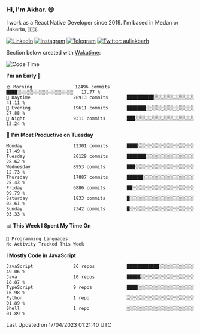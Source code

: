 ### Hi,  I'm Akbar. 😄

I work as a React Native Developer since 2019. I'm based in Medan or Jakarta, :indonesia:. 

<!-- 🔭 Take a look at my [LinkedIn](https://www.linkedin.com/in/aulia-akbar-harahap/) profile. -->

<!-- For now I still don't have a repository to be proud of, but I'm working on it. -->

[![Linkedin](https://img.shields.io/badge/-Aulia%20Akbar%20Harahap-blue?style=flat-square&labelColor=gray&logo=Linkedin&logoColor=white&link=https://www.linkedin.com/in/aulia-akbar-harahap)](https://www.linkedin.com/in/aulia-akbar-harahap)
[![Instagram](https://img.shields.io/badge/-@auliakbarh-orange?style=flat-square&labelColor=gray&logo=Instagram&logoColor=white&link=https://www.instagram.com/auliakbarh)](https://www.instagram.com/auliakbarh)
[![Telegram](https://img.shields.io/badge/-auliakbarh-informational?style=flat-square&labelColor=gray&logo=telegram&logoColor=white&link=https://t.me/auliakbarh)](https://t.me/auliakbarh)
[![Twitter: auliakbarh](https://img.shields.io/twitter/follow/auliakbarh?style=social)](https://twitter.com/auliakbarh)

Section below created with [Wakatime](https://wakatime.com/):
<!--START_SECTION:waka-->
![Code Time](http://img.shields.io/badge/Code%20Time-48%20hrs%2029%20mins-blue)

**I'm an Early 🐤** 

```text
🌞 Morning                12496 commits       ████░░░░░░░░░░░░░░░░░░░░░   17.77 % 
🌆 Daytime                28913 commits       ██████████░░░░░░░░░░░░░░░   41.11 % 
🌃 Evening                19611 commits       ███████░░░░░░░░░░░░░░░░░░   27.88 % 
🌙 Night                  9311 commits        ███░░░░░░░░░░░░░░░░░░░░░░   13.24 % 
```
📅 **I'm Most Productive on Tuesday** 

```text
Monday                   12301 commits       ████░░░░░░░░░░░░░░░░░░░░░   17.49 % 
Tuesday                  20129 commits       ███████░░░░░░░░░░░░░░░░░░   28.62 % 
Wednesday                8953 commits        ███░░░░░░░░░░░░░░░░░░░░░░   12.73 % 
Thursday                 17887 commits       ██████░░░░░░░░░░░░░░░░░░░   25.43 % 
Friday                   6886 commits        ██░░░░░░░░░░░░░░░░░░░░░░░   09.79 % 
Saturday                 1833 commits        █░░░░░░░░░░░░░░░░░░░░░░░░   02.61 % 
Sunday                   2342 commits        █░░░░░░░░░░░░░░░░░░░░░░░░   03.33 % 
```


📊 **This Week I Spent My Time On** 

```text
💬 Programming Languages: 
No Activity Tracked This Week
```

**I Mostly Code in JavaScript** 

```text
JavaScript               26 repos            ████████████░░░░░░░░░░░░░   49.06 % 
Java                     10 repos            █████░░░░░░░░░░░░░░░░░░░░   18.87 % 
TypeScript               9 repos             ████░░░░░░░░░░░░░░░░░░░░░   16.98 % 
Python                   1 repo              ░░░░░░░░░░░░░░░░░░░░░░░░░   01.89 % 
Shell                    1 repo              ░░░░░░░░░░░░░░░░░░░░░░░░░   01.89 % 
```




 Last Updated on 17/04/2023 01:21:40 UTC
<!--END_SECTION:waka-->


<!--
**auliakbarh/auliakbarh** is a ✨ _special_ ✨ repository because its `README.md` (this file) appears on your GitHub profile.

Here are some ideas to get you started:

- 🔭 I’m currently working on ...
- 🌱 I’m currently learning ...
- 👯 I’m looking to collaborate on ...
- 🤔 I’m looking for help with ...
- 💬 Ask me about ...
- 📫 How to reach me: ...
- 😄 Pronouns: ...
- ⚡ Fun fact: ...
-->
